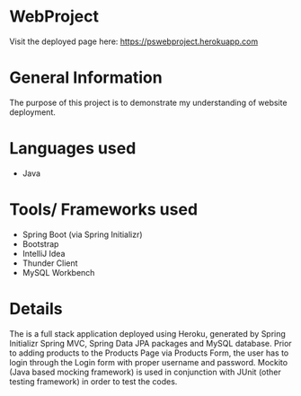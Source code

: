 # WebProject
Visit the deployed page here: https://pswebproject.herokuapp.com

# General Information
The purpose of this project is to demonstrate my understanding of website deployment. 

# Languages used
- Java

# Tools/ Frameworks used
- Spring Boot (via Spring Initializr)
- Bootstrap
- IntelliJ Idea
- Thunder Client
- MySQL Workbench

# Details
The is a full stack application deployed using Heroku, generated by Spring Initializr Spring MVC, Spring Data JPA packages and MySQL database. Prior to adding products to the Products Page via Products Form, the user has to login through the Login form with proper username and password. Mockito (Java based mocking framework) is used in conjunction with JUnit (other testing framework) in order to test the codes.
